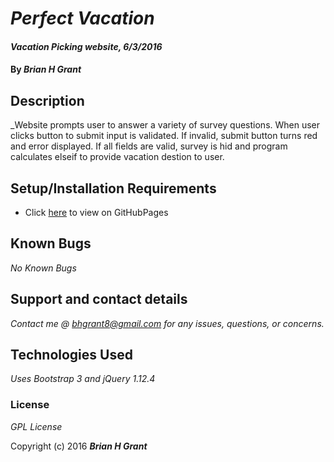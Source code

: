 # _Perfect Vacation_

#### _Vacation Picking website, 6/3/2016_

#### By _Brian H Grant_

## Description

_Website prompts user to answer a variety of survey questions. When user clicks button to submit input is validated. If invalid, submit button turns red and error displayed. If all fields are valid, survey is hid and program calculates elseif to provide vacation destion to user.

## Setup/Installation Requirements

* Click <a href="http://brianhgrant.github.io/perfect-vacation/index.html">here</a> to view on GitHubPages

## Known Bugs

_No Known Bugs_

## Support and contact details

_Contact me @ bhgrant8@gmail.com for any issues, questions, or concerns._

## Technologies Used

_Uses Bootstrap 3 and jQuery 1.12.4_

### License

*GPL License*

Copyright (c) 2016 **_Brian H Grant_**
